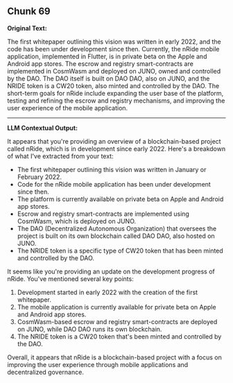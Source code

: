 ## Chunk 69

**Original Text:**

The first whitepaper outlining this vision was written in early 2022, and the code has been under development since then. Currently, the nRide mobile application, implemented in Flutter, is in private beta on the
Apple and Android app stores. The escrow and registry smart-contracts are implemented in CosmWasm
and deployed on JUNO, owned and controlled by the DAO. The DAO itself is built on DAO DAO, also on
JUNO, and the NRIDE token is a CW20 token, also minted and controlled by the DAO. The short-term goals for nRide include expanding the user base of the platform, testing and refining the escrow and registry mechanisms, and improving the user experience of the mobile application.

---

**LLM Contextual Output:**

It appears that you're providing an overview of a blockchain-based project called nRide, which is in development since early 2022. Here's a breakdown of what I've extracted from your text:

* The first whitepaper outlining this vision was written in January or February 2022.
* Code for the nRide mobile application has been under development since then.
* The platform is currently available on private beta on Apple and Android app stores.
* Escrow and registry smart-contracts are implemented using CosmWasm, which is deployed on JUNO.
* The DAO (Decentralized Autonomous Organization) that oversees the project is built on its own blockchain called DAO DAO, also hosted on JUNO.
* The NRIDE token is a specific type of CW20 token that has been minted and controlled by the DAO.

It seems like you're providing an update on the development progress of nRide. You've mentioned several key points:

1. Development started in early 2022 with the creation of the first whitepaper.
2. The mobile application is currently available for private beta on Apple and Android app stores.
3. CosmWasm-based escrow and registry smart-contracts are deployed on JUNO, while DAO DAO runs its own blockchain.
4. The NRIDE token is a CW20 token that's been minted and controlled by the DAO.

Overall, it appears that nRide is a blockchain-based project with a focus on improving the user experience through mobile applications and decentralized governance.
